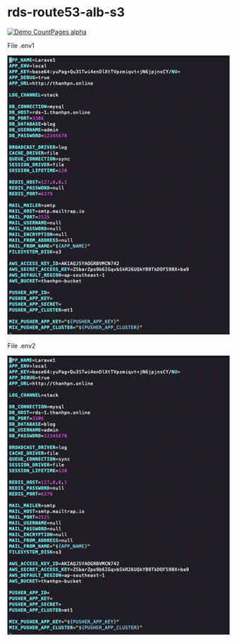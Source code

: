# rds-route53-alb-s3

[![Demo CountPages alpha]()](https://www.awesomescreenshot.com/video/11978303?key=1385a4fcbef0c2af5eca356f521bfd83)

File .env1

![env1](env1.png "env1")

File .env2

![env2](env2.png "env2")


